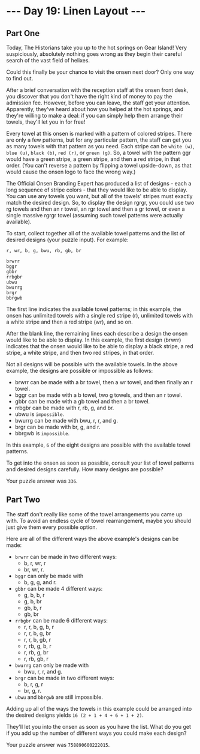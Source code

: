 # --- Day 19: Linen Layout ---

## Part One

Today, The Historians take you up to the hot springs on Gear Island! Very suspiciously, absolutely nothing goes wrong as they begin their careful search of the vast field of helixes.

Could this finally be your chance to visit the onsen next door? Only one way to find out.

After a brief conversation with the reception staff at the onsen front desk, you discover that you don't have the right kind of money to pay the admission fee. However, before you can leave, the staff get your attention. Apparently, they've heard about how you helped at the hot springs, and they're willing to make a deal: if you can simply help them arrange their towels, they'll let you in for free!

Every towel at this onsen is marked with a pattern of colored stripes. There are only a few patterns, but for any particular pattern, the staff can get you as many towels with that pattern as you need. Each stripe can be `white (w)`, `blue (u)`, `black (b)`, `red (r)`, or `green (g)`. So, a towel with the pattern ggr would have a green stripe, a green stripe, and then a red stripe, in that order. (You can't reverse a pattern by flipping a towel upside-down, as that would cause the onsen logo to face the wrong way.)

The Official Onsen Branding Expert has produced a list of designs - each a long sequence of stripe colors - that they would like to be able to display. You can use any towels you want, but all of the towels' stripes must exactly match the desired design. So, to display the design rgrgr, you could use two rg towels and then an r towel, an rgr towel and then a gr towel, or even a single massive rgrgr towel (assuming such towel patterns were actually available).

To start, collect together all of the available towel patterns and the list of desired designs (your puzzle input). For example:

```text
r, wr, b, g, bwu, rb, gb, br

brwrr
bggr
gbbr
rrbgbr
ubwu
bwurrg
brgr
bbrgwb
```

The first line indicates the available towel patterns; in this example, the onsen has unlimited towels with a single red stripe (r), unlimited towels with a white stripe and then a red stripe (wr), and so on.

After the blank line, the remaining lines each describe a design the onsen would like to be able to display. In this example, the first design (brwrr) indicates that the onsen would like to be able to display a black stripe, a red stripe, a white stripe, and then two red stripes, in that order.

Not all designs will be possible with the available towels. In the above example, the designs are possible or impossible as follows:

- brwrr can be made with a br towel, then a wr towel, and then finally an r towel.
- bggr can be made with a b towel, two g towels, and then an r towel.
- gbbr can be made with a gb towel and then a br towel.
- rrbgbr can be made with r, rb, g, and br.
- ubwu is `impossible`.
- bwurrg can be made with bwu, r, r, and g.
- brgr can be made with br, g, and r.
- bbrgwb is `impossible`.

In this example, `6` of the eight designs are possible with the available towel patterns.

To get into the onsen as soon as possible, consult your list of towel patterns and desired designs carefully. How many designs are possible?

Your puzzle answer was `336`.

## Part Two

The staff don't really like some of the towel arrangements you came up with. To avoid an endless cycle of towel rearrangement, maybe you should just give them every possible option.

Here are all of the different ways the above example's designs can be made:

- `brwrr` can be made in two different ways:
  - b, r, wr, r
  - br, wr, r.
- `bggr` can only be made with
  - b, g, g, and r.
- `gbbr` can be made 4 different ways:
  - g, b, b, r
  - g, b, br
  - gb, b, r
  - gb, br
- `rrbgbr` can be made 6 different ways:
  - r, r, b, g, b, r
  - r, r, b, g, br
  - r, r, b, gb, r
  - r, rb, g, b, r
  - r, rb, g, br
  - r, rb, gb, r
- `bwurrg` can only be made with
  - bwu, r, r, and g.
- `brgr` can be made in two different ways:
  - b, r, g, r
  - br, g, r.
- `ubwu` and `bbrgwb` are still impossible.

Adding up all of the ways the towels in this example could be arranged into the desired designs yields `16 (2 + 1 + 4 + 6 + 1 + 2)`.

They'll let you into the onsen as soon as you have the list. What do you get if you add up the number of different ways you could make each design?

Your puzzle answer was `758890600222015`.
